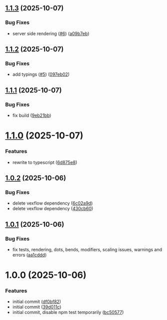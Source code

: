 ## [1.1.3](https://github.com/aurokk/vextab/compare/v1.1.2...v1.1.3) (2025-10-07)


### Bug Fixes

* server side rendering ([#6](https://github.com/aurokk/vextab/issues/6)) ([a09b7eb](https://github.com/aurokk/vextab/commit/a09b7ebe9cdb8c78ec0514647ea108b0bd39208b))

## [1.1.2](https://github.com/aurokk/vextab/compare/v1.1.1...v1.1.2) (2025-10-07)


### Bug Fixes

* add typings ([#5](https://github.com/aurokk/vextab/issues/5)) ([097eb02](https://github.com/aurokk/vextab/commit/097eb0220653232eba85bc5bc19304c6c3387071))

## [1.1.1](https://github.com/aurokk/vextab/compare/v1.1.0...v1.1.1) (2025-10-07)


### Bug Fixes

* fix build ([9eb21bb](https://github.com/aurokk/vextab/commit/9eb21bb51e0e67c5bca8816bfe64d21977e8925b))

# [1.1.0](https://github.com/aurokk/vextab/compare/v1.0.2...v1.1.0) (2025-10-07)


### Features

* rewrite to typescript ([6d875e8](https://github.com/aurokk/vextab/commit/6d875e87d04af76bc0d5b3b147999c698e536bf2))

## [1.0.2](https://github.com/aurokk/vextab/compare/v1.0.1...v1.0.2) (2025-10-06)


### Bug Fixes

* delete vexflow dependency ([6c02a9d](https://github.com/aurokk/vextab/commit/6c02a9d4ae24cc08d39babbf0a4f85001ad97083))
* delete vexflow dependency ([430cb60](https://github.com/aurokk/vextab/commit/430cb6010f1ea28e1071b9a9106e51ef0fc6a5a2))

## [1.0.1](https://github.com/aurokk/vextab/compare/v1.0.0...v1.0.1) (2025-10-06)


### Bug Fixes

* fix tests, rendering, dots, bends, modifiers, scaling issues, warnings and errors ([aa1cddd](https://github.com/aurokk/vextab/commit/aa1cddd7682998cb43943b8babba39850be309aa))

# 1.0.0 (2025-10-06)


### Features

* initial commit ([df0bf82](https://github.com/aurokk/vextab/commit/df0bf827aecab4df52399a12413323544679b59c))
* initial commit ([39d011c](https://github.com/aurokk/vextab/commit/39d011c0f301fb3ac9757bacee52a8c8a654b530))
* initial commit, disable npm test temporarily ([bc50577](https://github.com/aurokk/vextab/commit/bc505777d3bce65bbad788329f8d827d894ac45f))
